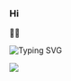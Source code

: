 ### Hi 

🧗‍♂️


![Typing SVG](https://readme-typing-svg.demolab.com?font=Fira+Code&pause=1000&width=435&lines=%E5%8B%87%E6%95%A2%E6%8E%A2%E7%B4%A2%E7%9A%84%E4%BA%BA%EF%BC%8C%E6%AC%A2%E8%BF%8E%E6%9D%A5%E5%88%B0%E8%BF%99%E9%87%8C)

![](https://github-profile-summary-cards.vercel.app/api/cards/stats?username=JCSIVO&theme=github_dark) 



<!--
**StoneRen/StoneRen** is a ✨ _special_ ✨ repository because its `README.md` (this file) appears on your GitHub profile.

Here are some ideas to get you started:

- 🔭 I’m currently working on ...
- 🌱 I’m currently learning ...
- 👯 I’m looking to collaborate on ...
- 🤔 I’m looking for help with ...
- 💬 Ask me about ...
- 📫 How to reach me: ...
- 😄 Pronouns: ...
- ⚡ Fun fact: ...
-->
